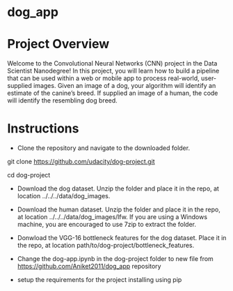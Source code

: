 # dog_app

# Project Overview

Welcome to the Convolutional Neural Networks (CNN) project in the Data Scientist Nanodegree! 
In this project, you will learn how to build a pipeline
that can be used within a web or mobile app to process real-world,
user-supplied images. Given an image of a dog, your algorithm will identify an estimate of the canine’s breed.
If supplied an image of a human, the code will identify the resembling dog breed.

# Instructions

- Clone the repository and navigate to the downloaded folder.

git clone https://github.com/udacity/dog-project.git

cd dog-project

- Download the dog dataset. Unzip the folder and place it in the repo, at location ../../../data/dog_images.

- Download the human dataset. Unzip the folder and place it in the repo, at location ../../../data/dog_images/lfw. If you are using a Windows machine, you are encouraged to use 7zip to extract the folder.

- Donwload the VGG-16 bottleneck features for the dog dataset. Place it in the repo, at location path/to/dog-project/bottleneck_features.

- Change the dog-app.ipynb in the dog-project folder to new file from https://github.com/Aniket2011/dog_app repository

- setup the requirements  for the project installing using pip 



